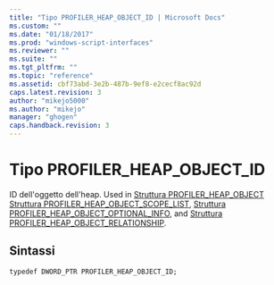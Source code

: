```yaml
---
title: "Tipo PROFILER_HEAP_OBJECT_ID | Microsoft Docs"
ms.custom: ""
ms.date: "01/18/2017"
ms.prod: "windows-script-interfaces"
ms.reviewer: ""
ms.suite: ""
ms.tgt_pltfrm: ""
ms.topic: "reference"
ms.assetid: cbf73abd-3e2b-487b-9ef8-e2cecf8ac92d
caps.latest.revision: 3
author: "mikejo5000"
ms.author: "mikejo"
manager: "ghogen"
caps.handback.revision: 3
---
```

# Tipo PROFILER_HEAP_OBJECT_ID
ID dell'oggetto dell'heap.  Used in [Struttura PROFILER\_HEAP\_OBJECT](../../winscript/reference/profiler-heap-object-structure.md) [Struttura PROFILER\_HEAP\_OBJECT\_SCOPE\_LIST](../../winscript/reference/profiler-heap-object-scope-list-structure.md), [Struttura PROFILER\_HEAP\_OBJECT\_OPTIONAL\_INFO](../../winscript/reference/profiler-heap-object-optional-info-structure.md), and [Struttura PROFILER\_HEAP\_OBJECT\_RELATIONSHIP](../../winscript/reference/profiler-heap-object-relationship-structure.md).  
  
## Sintassi  
  
```  
typedef DWORD_PTR PROFILER_HEAP_OBJECT_ID;  
```